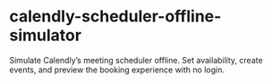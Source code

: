 # calendly-scheduler-offline-simulator
Simulate Calendly’s meeting scheduler offline. Set availability, create events, and preview the booking experience with no login.
